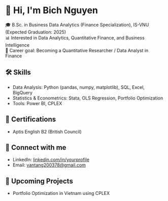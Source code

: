 # 👋 Hi, I'm Bich Nguyen  

🎓 B.Sc. in Business Data Analytics (Finance Specialization), IS-VNU (Expected Graduation: 2025)  
📊 Interested in Data Analytics, Quantitative Finance, and Business Intelligence  
🚀 Career goal: Becoming a Quantitative Researcher / Data Analyst in Finance  

## 🛠 Skills
- Data Analysis: Python (pandas, numpy, matplotlib), SQL, Excel, BigQuery  
- Statistics & Econometrics: Stata, OLS Regression, Portfolio Optimization  
- Tools: Power BI, CPLEX  

## 📜 Certifications
- Aptis English B2 (British Council)  

## 🔗 Connect with me
- LinkedIn: [linkedin.com/in/yourprofile](https://www.linkedin.com/in/bich-nguyen-918760237/)  
- Email: vantang200378@gmail.com 

## 🚧 Upcoming Projects
- Portfolio Optimization in Vietnam using CPLEX  
